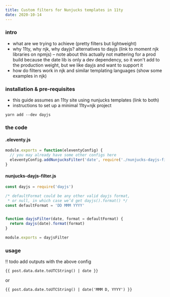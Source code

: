 ```yaml
---
title: Custom filters for Nunjucks templates in 11ty
date: 2020-10-14
---
```


### intro

- what are we trying to achieve (pretty filters but lightweight)
- why 11ty, why njk, why dayjs? alternatives to dayjs (link to moment njk libraries on npmjs) – note about this actually not mattering for a prod build because the date lib is only a dev dependency, so it won't add to the production weight, but we like dayjs and want to support it
- how do filters work in njk and similar templating languages (show some examples in njk)

### installation & pre-requisites

- this guide assumes an 11ty site using nunjucks templates (link to both)
- instructions to set up a minimal 11ty+njk project

```
yarn add --dev dayjs
```

### the code

#### .eleventy.js
```js
module.exports = function(eleventyConfig) {
  // you may already have some other configs here
  eleventyConfig.addNunjucksFilter('date', require('./nunjucks-dayjs-filter'))
}
```

#### nunjucks-dayjs-filter.js
```js
const dayjs = require('dayjs')

/* defaultFormat could be any other valid dayjs format,
 * or null, in which case we’d get dayjs().format() */
const defaultFormat = 'DD MMM YYYY'


function dayjsFilter(date, format = defaultFormat) {
  return dayjs(date).format(format)
}

module.exports = dayjsFilter
```

### usage
!! todo add outputs with the above config
```njk
{{ post.data.date.toUTCString() | date }}
```

or 
```njk
{{ post.data.date.toUTCString() | date('MMM D, YYYY') }}
```

